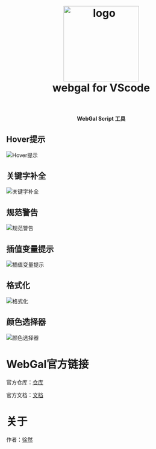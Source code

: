 <!--
 * @Author: xuranXYS
 * @LastEditTime: 2024-03-19 11:51:46
 * @GitHub: www.github.com/xiaoxustudio
 * @WebSite: www.xiaoxustudio.top
 * @Description: By xuranXYS
-->
<h1 align="center">
  <br>
    <img src="https://raw.githubusercontent.com/xiaoxustudio/webgal-for-vscode/master/images/icon.png" alt="logo" width="200">
  <br>
  webgal for VScode
  <br>
  <br>
</h1>

<h4 align="center">WebGal Script 工具</h4>

## Hover提示

![Hover提示](https://raw.githubusercontent.com/xiaoxustudio/webgal-for-vscode/master/images/test/hover.png)

## 关键字补全

![关键字补全](https://raw.githubusercontent.com/xiaoxustudio/webgal-for-vscode/master/images/test/kw.png)

## 规范警告  

![规范警告](https://raw.githubusercontent.com/xiaoxustudio/webgal-for-vscode/master/images/test/warning.png)

## 插值变量提示  

![插值变量提示](https://raw.githubusercontent.com/xiaoxustudio/webgal-for-vscode/master/images/test/variable.png)

## 格式化

![格式化](https://raw.githubusercontent.com/xiaoxustudio/webgal-for-vscode/master/images/test/format.png)

## 颜色选择器  

![颜色选择器](https://raw.githubusercontent.com/xiaoxustudio/webgal-for-vscode/master/images/test/color.png)

# WebGal官方链接

官方仓库：[仓库](https://github.com/MakinoharaShoko/WebGAL)  

官方文档：[文档](https://docs.openwebgal.com/)

# 关于

作者：[徐然](https://github.com/xiaoxustudio)
